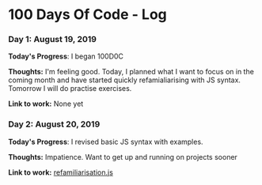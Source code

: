 # 100 Days Of Code - Log

### Day 1: August 19, 2019 


**Today's Progress**: I began 100D0C

**Thoughts:** I'm feeling good. Today, I planned what I want to focus on in the coming month and have started quickly refamialiarising with JS syntax. Tomorrow I will do practise exercises. 

**Link to work:** None yet

### Day 2: August 20, 2019 


**Today's Progress**: I revised basic JS syntax with examples.

**Thoughts:** Impatience. Want to get up and running on projects sooner

**Link to work:**  [refamiliarisation.js](https://github.com/thomasabishop/100-days-of-code/blob/master/wk_01/day_02/refamiliarisation.js)
